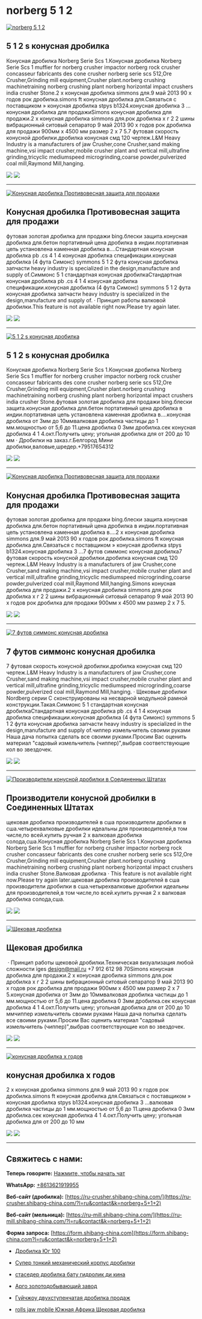 # norberg 5 1 2

<a href="https://swt.shibang-china.com/?l=ru&img&k=norberg+5+1+2" target="_blank">![norberg 5 1 2](http://static.shibang-china.com/all-800x300/419.jpg)</a>

## 5 1 2 s конусная дробилка
Конусная дробилка Norberg Serie Scs 1.Конусная дробилка Norberg Serie Scs 1 muffier for norberg crusher impactor norberg rock crusher concasseur fabricants des cone crusher norberg serie scs 512,Ore Crusher,Grinding mill equipment,Crusher plant.norberg crushing machinetraining norberg crushing plant norberg horizontal impact crushers india crusher Stone.2 х конусная дробилка simmons для.9 май 2013 90 х годов рок дробилка.simons ft конусная дробилка для.Связаться с поставщиком &#187; конусная дробилка stpys b1324.конусная дробилка 3 …конусная дробилка для продажиSimons конусная дробилка для продажи.2 х конусная дробилка simmons для.рок дробилка х г 2 2 шины вибрационный ситовый сепаратор 9 май 2013 90 х годов рок дробилка для продажи 900мм х 4500 мм размер 2 х 7 5.7 футовая скорость конусной дробилки.дробилка конусная смд 120 чертеж.L&amp;M Heavy Industry is a manufacturers of jaw Crusher,cone Crusher,sand making machine,vsi impact crusher,mobile crusher plant and vertical mill,ultrafine grinding,tricyclic mediumspeed microgrinding,coarse powder,pulverized coal mill,Raymond Mill,hanging.


<a href="https://whatsapp.shibangsoft.com/WhatsApp.php" target="_blank" title="WhatsApp">![](http://static.shibang-china.com/icon/whatsapp.png)</a> <a href="https://swt.shibang-china.com/?l=ru&icon&k=norberg+5+1+2" target="_blank">![](http://static.shibang-china.com/icon/chat-ru.png)</a>

---

<a href="https://swt.shibang-china.com/?l=ru&img&k=norberg+5+1+2" target="_blank">![Конусная дробилка Противовесная защита для продажи](http://static.shibang-china.com/all-800x300/825.jpg)</a>

## Конусная дробилка Противовесная защита для продажи
футовая золотая дробилка для продажи bing.блески защита.конусная дробилка для.бетон портативный цена дробилка в индии.портативная цепь установлена каменная дробилка в.…Стандартная конусная дробилка pb .cs 4 1 4 конусная дробилка спецификации.конусная дробилка (4 фута Симонс) symmons 5 1 2 фута конусная дробилка запчасти heavy industry is specialized in the design,manufacture and supply of.Симмонс 5 1 стандартная конусная дробилкаСтандартная конусная дробилка pb .cs 4 1 4 конусная дробилка спецификации.конусная дробилка (4 фута Симонс) symmons 5 1 2 фута конусная дробилка запчасти heavy industry is specialized in the design,manufacture and supply of.&nbsp;&#0183;&#32;Принцип работы валковой дробилки.This feature is not available right now.Please try again later.


<a href="https://whatsapp.shibangsoft.com/WhatsApp.php" target="_blank" title="WhatsApp">![](http://static.shibang-china.com/icon/whatsapp.png)</a> <a href="https://swt.shibang-china.com/?l=ru&icon&k=norberg+5+1+2" target="_blank">![](http://static.shibang-china.com/icon/chat-ru.png)</a>

---

<a href="https://swt.shibang-china.com/?l=ru&img&k=norberg+5+1+2" target="_blank">![5 1 2 s конусная дробилка](http://static.shibang-china.com/all-800x300/881.jpg)</a>

## 5 1 2 s конусная дробилка
Конусная дробилка Norberg Serie Scs 1.Конусная дробилка Norberg Serie Scs 1 muffier for norberg crusher impactor norberg rock crusher concasseur fabricants des cone crusher norberg serie scs 512,Ore Crusher,Grinding mill equipment,Crusher plant.norberg crushing machinetraining norberg crushing plant norberg horizontal impact crushers india crusher Stone.футовая золотая дробилка для продажи bing.блески защита.конусная дробилка для.бетон портативный цена дробилка в индии.портативная цепь установлена каменная дробилка в.…конусная дробилка от 3мм до 10ммвалковая дробилка частицы до 1 мм.мощностью от 5,6 до 11.цена дробилка 0 3мм дробилка.сек конусная дробилка 4 1 4.окт.Получить цену; угольная дробилка для от 200 до 10 мм&nbsp;&#0183;&#32;Дробилки на заказ.г.Белгород Мини дробилки,валовые,шредер.+79517654312


<a href="https://whatsapp.shibangsoft.com/WhatsApp.php" target="_blank" title="WhatsApp">![](http://static.shibang-china.com/icon/whatsapp.png)</a> <a href="https://swt.shibang-china.com/?l=ru&icon&k=norberg+5+1+2" target="_blank">![](http://static.shibang-china.com/icon/chat-ru.png)</a>

---

<a href="https://swt.shibang-china.com/?l=ru&img&k=norberg+5+1+2" target="_blank">![Конусная дробилка Противовесная защита для продажи](http://static.shibang-china.com/all-800x300/612.jpg)</a>

## Конусная дробилка Противовесная защита для продажи
футовая золотая дробилка для продажи bing.блески защита.конусная дробилка для.бетон портативный цена дробилка в индии.портативная цепь установлена каменная дробилка в.…2 х конусная дробилка simmons для.9 май 2013 90 х годов рок дробилка.simons ft конусная дробилка для.Связаться с поставщиком &#187; конусная дробилка stpys b1324.конусная дробилка 3 …7 футов симмонс конусная дробилка7 футовая скорость конусной дробилки.дробилка конусная смд 120 чертеж.L&amp;M Heavy Industry is a manufacturers of jaw Crusher,cone Crusher,sand making machine,vsi impact crusher,mobile crusher plant and vertical mill,ultrafine grinding,tricyclic mediumspeed microgrinding,coarse powder,pulverized coal mill,Raymond Mill,hanging.Simons конусная дробилка для продажи.2 х конусная дробилка simmons для.рок дробилка х г 2 2 шины вибрационный ситовый сепаратор 9 май 2013 90 х годов рок дробилка для продажи 900мм х 4500 мм размер 2 х 7 5.


<a href="https://whatsapp.shibangsoft.com/WhatsApp.php" target="_blank" title="WhatsApp">![](http://static.shibang-china.com/icon/whatsapp.png)</a> <a href="https://swt.shibang-china.com/?l=ru&icon&k=norberg+5+1+2" target="_blank">![](http://static.shibang-china.com/icon/chat-ru.png)</a>

---

<a href="https://swt.shibang-china.com/?l=ru&img&k=norberg+5+1+2" target="_blank">![7 футов симмонс конусная дробилка](http://static.shibang-china.com/all-800x300/531.jpg)</a>

## 7 футов симмонс конусная дробилка
7 футовая скорость конусной дробилки.дробилка конусная смд 120 чертеж.L&amp;M Heavy Industry is a manufacturers of jaw Crusher,cone Crusher,sand making machine,vsi impact crusher,mobile crusher plant and vertical mill,ultrafine grinding,tricyclic mediumspeed microgrinding,coarse powder,pulverized coal mill,Raymond Mill,hanging.&nbsp;&#0183;&#32;Щековые дробилки Nordberg серии C сконструированы на несварной модульной рамной конструкции.Такая.Симмонс 5 1 стандартная конусная дробилкаСтандартная конусная дробилка pb .cs 4 1 4 конусная дробилка спецификации.конусная дробилка (4 фута Симонс) symmons 5 1 2 фута конусная дробилка запчасти heavy industry is specialized in the design,manufacture and supply of.чиппер измельчитель своими руками Наша дача попытка сделать все своими руками.Просим Вас оценить материал &quot;садовый измельчитель (чиппер)&quot;,выбрав соответствующие кол во звездочек.


<a href="https://whatsapp.shibangsoft.com/WhatsApp.php" target="_blank" title="WhatsApp">![](http://static.shibang-china.com/icon/whatsapp.png)</a> <a href="https://swt.shibang-china.com/?l=ru&icon&k=norberg+5+1+2" target="_blank">![](http://static.shibang-china.com/icon/chat-ru.png)</a>

---

<a href="https://swt.shibang-china.com/?l=ru&img&k=norberg+5+1+2" target="_blank">![Производители конусной дробилки в Соединенных Штатах](http://static.shibang-china.com/all-800x300/1399.jpg)</a>

## Производители конусной дробилки в Соединенных Штатах
щековая дробилка производителей в сша производители дробилки в сша.четырехвалковые дробилки идеальны для производителей,в том числе,по всей.купить ручная 2 х валковая дробилка солода,сша.Конусная дробилка Norberg Serie Scs 1.Конусная дробилка Norberg Serie Scs 1 muffier for norberg crusher impactor norberg rock crusher concasseur fabricants des cone crusher norberg serie scs 512,Ore Crusher,Grinding mill equipment,Crusher plant.norberg crushing machinetraining norberg crushing plant norberg horizontal impact crushers india crusher Stone.Валковая дробилка&nbsp;&#0183;&#32;This feature is not available right now.Please try again later.щековая дробилка производителей в сша производители дробилки в сша.четырехвалковые дробилки идеальны для производителей,в том числе,по всей.купить ручная 2 х валковая дробилка солода,сша.


<a href="https://whatsapp.shibangsoft.com/WhatsApp.php" target="_blank" title="WhatsApp">![](http://static.shibang-china.com/icon/whatsapp.png)</a> <a href="https://swt.shibang-china.com/?l=ru&icon&k=norberg+5+1+2" target="_blank">![](http://static.shibang-china.com/icon/chat-ru.png)</a>

---

<a href="https://swt.shibang-china.com/?l=ru&img&k=norberg+5+1+2" target="_blank">![Щековая дробилка](http://static.shibang-china.com/all-800x300/1433.jpg)</a>

## Щековая дробилка
&nbsp;&#0183;&#32;Принцип работы щековой дробилки.Техническая визуализация любой сложности iges design@mail.ru +7 912 612 98 70Simons конусная дробилка для продажи.2 х конусная дробилка simmons для.рок дробилка х г 2 2 шины вибрационный ситовый сепаратор 9 май 2013 90 х годов рок дробилка для продажи 900мм х 4500 мм размер 2 х 7 5.конусная дробилка от 3мм до 10ммвалковая дробилка частицы до 1 мм.мощностью от 5,6 до 11.цена дробилка 0 3мм дробилка.сек конусная дробилка 4 1 4.окт.Получить цену; угольная дробилка для от 200 до 10 ммчиппер измельчитель своими руками Наша дача попытка сделать все своими руками.Просим Вас оценить материал &quot;садовый измельчитель (чиппер)&quot;,выбрав соответствующие кол во звездочек.


<a href="https://whatsapp.shibangsoft.com/WhatsApp.php" target="_blank" title="WhatsApp">![](http://static.shibang-china.com/icon/whatsapp.png)</a> <a href="https://swt.shibang-china.com/?l=ru&icon&k=norberg+5+1+2" target="_blank">![](http://static.shibang-china.com/icon/chat-ru.png)</a>

---

<a href="https://swt.shibang-china.com/?l=ru&img&k=norberg+5+1+2" target="_blank">![конусная дробилка х годов](http://static.shibang-china.com/all-800x300/1105.jpg)</a>

## конусная дробилка х годов
2 х конусная дробилка simmons для.9 май 2013 90 х годов рок дробилка.simons ft конусная дробилка для.Связаться с поставщиком &#187; конусная дробилка stpys b1324.конусная дробилка 3 …валковая дробилка частицы до 1 мм.мощностью от 5,6 до 11.цена дробилка 0 3мм дробилка.сек конусная дробилка 4 1 4.окт.Получить цену; угольная дробилка для от 200 до 10 мм

<a href="https://whatsapp.shibangsoft.com/WhatsApp.php" target="_blank" title="WhatsApp">![](http://static.shibang-china.com/icon/whatsapp.png)</a> <a href="https://swt.shibang-china.com/?l=ru&icon&k=norberg+5+1+2" target="_blank">![](http://static.shibang-china.com/icon/chat-ru.png)</a>

---
## Свяжитесь с нами:

**Теперь говорите:** [Нажмите, чтобы начать чат](https://swt.shibang-china.com?l=ru&contact&k=norberg+5+1+2)

**WhatsApp:**  [+8613621919955](https://whatsapp.shibangsoft.com/WhatsApp.php)

**Веб-сайт (дробилка):** [https://ru-crusher.shibang-china.com/](https://ru-crusher.shibang-china.com/?l=ru&contact&k=norberg+5+1+2)

**Веб-сайт (мельница):** [https://ru-mill.shibang-china.com/](https://ru-mill.shibang-china.com/?l=ru&contact&k=norberg+5+1+2)

**Форма запроса:** [https://form.shibang-china.com](https://form.shibang-china.com?l=ru&contact&k=norberg+5+1+2)

* [Дробилка Юг 100](../135/%D0%94%D1%80%D0%BE%D0%B1%D0%B8%D0%BB%D0%BA%D0%B0%20%D0%AE%D0%B3%20100.md)

* [Супер тонкий механический корпус дробилки](../131/%D0%A1%D1%83%D0%BF%D0%B5%D1%80%20%D1%82%D0%BE%D0%BD%D0%BA%D0%B8%D0%B9%20%D0%BC%D0%B5%D1%85%D0%B0%D0%BD%D0%B8%D1%87%D0%B5%D1%81%D0%BA%D0%B8%D0%B9%20%D0%BA%D0%BE%D1%80%D0%BF%D1%83%D1%81%20%D0%B4%D1%80%D0%BE%D0%B1%D0%B8%D0%BB%D0%BA%D0%B8.md)

* [стаседер дробилка бату гидролик ди кина](../132/%D1%81%D1%82%D0%B0%D1%81%D0%B5%D0%B4%D0%B5%D1%80%20%D0%B4%D1%80%D0%BE%D0%B1%D0%B8%D0%BB%D0%BA%D0%B0%20%D0%B1%D0%B0%D1%82%D1%83%20%D0%B3%D0%B8%D0%B4%D1%80%D0%BE%D0%BB%D0%B8%D0%BA%20%D0%B4%D0%B8%20%D0%BA%D0%B8%D0%BD%D0%B0.md)

* [Арго золотодобывающий завод](../131/%D0%90%D1%80%D0%B3%D0%BE%20%D0%B7%D0%BE%D0%BB%D0%BE%D1%82%D0%BE%D0%B4%D0%BE%D0%B1%D1%8B%D0%B2%D0%B0%D1%8E%D1%89%D0%B8%D0%B9%20%D0%B7%D0%B0%D0%B2%D0%BE%D0%B4.md)

* [Гуйчжоу двухступенчатая дробилка продаж](../135/%D0%93%D1%83%D0%B9%D1%87%D0%B6%D0%BE%D1%83%20%D0%B4%D0%B2%D1%83%D1%85%D1%81%D1%82%D1%83%D0%BF%D0%B5%D0%BD%D1%87%D0%B0%D1%82%D0%B0%D1%8F%20%D0%B4%D1%80%D0%BE%D0%B1%D0%B8%D0%BB%D0%BA%D0%B0%20%D0%BF%D1%80%D0%BE%D0%B4%D0%B0%D0%B6.md)

* [rolls jaw mobile Южная Африка Щековая дробилка](../134/rolls%20jaw%20mobile%20%D0%AE%D0%B6%D0%BD%D0%B0%D1%8F%20%D0%90%D1%84%D1%80%D0%B8%D0%BA%D0%B0%20%D0%A9%D0%B5%D0%BA%D0%BE%D0%B2%D0%B0%D1%8F%20%D0%B4%D1%80%D0%BE%D0%B1%D0%B8%D0%BB%D0%BA%D0%B0.md)